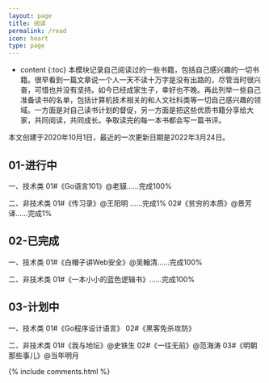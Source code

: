 ```yaml
---
layout: page
title: 阅读
permalink: /read
icon: heart
type: page
---
```

* content
{:toc}
本模块记录自己阅读过的一些书籍，包括自己感兴趣的一切书籍。很早看到一篇文章说一个人一天不读十万字是没有出路的，尽管当时很兴奋，可惜也并没有坚持。如今已经成家生子，幸好也不晚。再此列举一些自己准备读书的名单，包括计算机技术相关的和人文社科类等一切自己感兴趣的领域。一方面是对自己读书计划的督促，另一方面是把这些优质书籍分享给大家，共同阅读，共同成长。争取读完的每一本书都会写一篇书评。

本文创建于2020年10月1日，最近的一次更新日期是2022年3月24日。

## 01-进行中

一、技术类
01#《Go语言101》@老貘……完成100%

二、非技术类
01#《传习录》@王阳明 ……完成1%
02#《贫穷的本质》@景芳译……完成1%

## 02-已完成

一、技术类
01#《白帽子讲Web安全》@吴翰清……完成100%

二、非技术类
01#《一本小小的蓝色逻辑书》……完成100%

## 03-计划中

一、技术类
01#《Go程序设计语言》
02#《黑客免杀攻防》

二、非技术类
01#《我与地坛》@史铁生
02#《一往无前》@范海涛
03#《明朝那些事儿》@当年明月



{% include comments.html %}